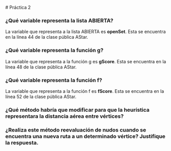 # Práctica 2

### ¿Qué variable representa la lista ABIERTA?
La variable que representa a la lista ABIERTA es **openSet**. Esta se encuentra en la línea 44 de la clase pública AStar.
### ¿Qué variable representa la función g?
La variable que representa a la función g es **gScore**. Esta se encuentra en la línea 48 de la clase pública AStar.
### ¿Qué variable representa la función f?
La variable que representa a la función f es **fScore**. Esta se encuentra en la línea 52 de la clase pública AStar.
### ¿Qué método habría que modificar para que la heurística representara la distancia aérea entre vértices?

### ¿Realiza este método reevaluación de nudos cuando se encuentra una nueva ruta a un determinado vértice? Justifique la respuesta.